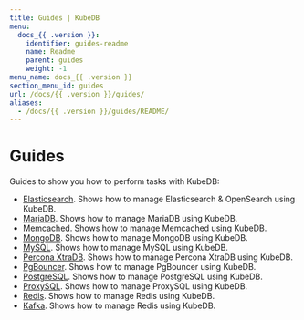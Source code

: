 ```yaml
---
title: Guides | KubeDB
menu:
  docs_{{ .version }}:
    identifier: guides-readme
    name: Readme
    parent: guides
    weight: -1
menu_name: docs_{{ .version }}
section_menu_id: guides
url: /docs/{{ .version }}/guides/
aliases:
  - /docs/{{ .version }}/guides/README/
---
```


# Guides

Guides to show you how to perform tasks with KubeDB:

- [Elasticsearch](/docs/guides/elasticsearch/README.md). Shows how to manage Elasticsearch & OpenSearch using KubeDB.
- [MariaDB](/docs/guides/mariadb). Shows how to manage MariaDB using KubeDB.
- [Memcached](/docs/guides/memcached/README.md). Shows how to manage Memcached using KubeDB.
- [MongoDB](/docs/guides/mongodb/README.md). Shows how to manage MongoDB using KubeDB.
- [MySQL](/docs/guides/mysql/README.md). Shows how to manage MySQL using KubeDB.
- [Percona XtraDB](/docs/guides/percona-xtradb/README.md). Shows how to manage Percona XtraDB using KubeDB.
- [PgBouncer](/docs/guides/pgbouncer/README.md). Shows how to manage PgBouncer using KubeDB.
- [PostgreSQL](/docs/guides/postgres/README.md). Shows how to manage PostgreSQL using KubeDB.
- [ProxySQL](/docs/guides/proxysql/README.md). Shows how to manage ProxySQL using KubeDB.
- [Redis](/docs/guides/redis/README.md). Shows how to manage Redis using KubeDB.
- [Kafka](/docs/guides/kafka/README.md). Shows how to manage Redis using KubeDB.
